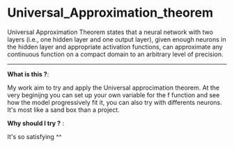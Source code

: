 # Universal_Approximation_theorem
Universal Approximation Theorem  states that a neural network with two layers (i.e., one hidden layer and one output layer), given enough neurons in the hidden layer and appropriate activation functions, can approximate any continuous function on a compact domain to an arbitrary level of precision.

---

**What is this ?**:

My work aim to try and apply the Universal approcimation theorem. At the very beginijng you can set up your own variable for the f function and see how the model progressively fit it, you can also try with differents neurons.
It's most like a sand box than a project.

**Why should I try ?** : 

It's so satisfying ^^